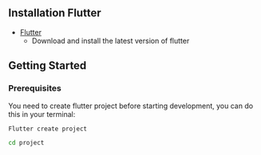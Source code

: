 ## Installation Flutter
* [Flutter](https://flutter.dev/docs/get-started/install)
  * Download and install the latest version of flutter

## Getting Started
### Prerequisites


You need to create flutter project  before starting development, you can do this in your terminal:

  ```sh
  Flutter create project
  ```
  
  ```sh
  cd project
  ```